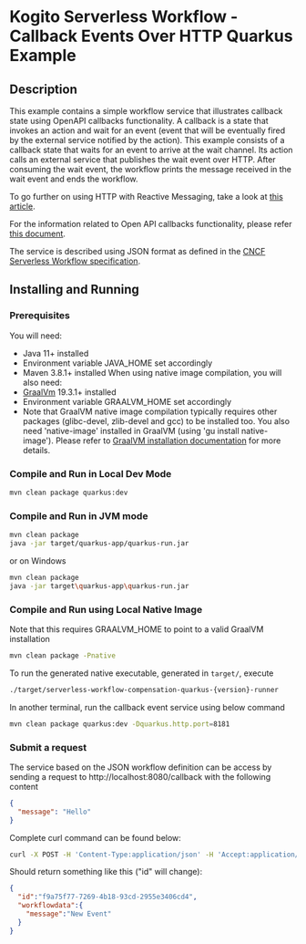# Kogito Serverless Workflow - Callback Events Over HTTP Quarkus Example

## Description

This example contains a simple workflow service that illustrates callback state using OpenAPI callbacks functionality.
A callback is a state that invokes an action and wait for an event (event that will be eventually fired by the external service notified by the action).
This example consists of a callback state that waits for an event to arrive at the wait channel. Its action calls an external service that publishes the wait event over HTTP.
After consuming the wait event, the workflow prints the message received in the wait event and ends the workflow.

To go further on using HTTP with Reactive Messaging, take a look at [this article](https://quarkiverse.github.io/quarkiverse-docs/quarkus-reactive-messaging-http/dev/reactive-messaging-http.html).

For the information related to Open API callbacks functionality, please refer [this document](https://swagger.io/docs/specification/callbacks/).

The service is described using JSON format as defined in the 
[CNCF Serverless Workflow specification](https://github.com/serverlessworkflow/specification).


## Installing and Running

### Prerequisites
 
You will need:
  - Java 11+ installed
  - Environment variable JAVA_HOME set accordingly
  - Maven 3.8.1+ installed
    When using native image compilation, you will also need:
- [GraalVm](https://www.graalvm.org/downloads/) 19.3.1+ installed
- Environment variable GRAALVM_HOME set accordingly
- Note that GraalVM native image compilation typically requires other packages (glibc-devel, zlib-devel and gcc) to be installed too.  You also need 'native-image' installed in GraalVM (using 'gu install native-image'). Please refer to [GraalVM installation documentation](https://www.graalvm.org/docs/reference-manual/aot-compilation/#prerequisites) for more details.

### Compile and Run in Local Dev Mode

```sh
mvn clean package quarkus:dev
```

### Compile and Run in JVM mode

```sh
mvn clean package 
java -jar target/quarkus-app/quarkus-run.jar
```

or on Windows

```sh
mvn clean package
java -jar target\quarkus-app\quarkus-run.jar
```

### Compile and Run using Local Native Image
Note that this requires GRAALVM_HOME to point to a valid GraalVM installation

```sh
mvn clean package -Pnative
```

To run the generated native executable, generated in `target/`, execute

```sh
./target/serverless-workflow-compensation-quarkus-{version}-runner
```
 In another terminal, run the callback event service using below command

```sh
mvn clean package quarkus:dev -Dquarkus.http.port=8181
```

### Submit a request

The service based on the JSON workflow definition can be access by sending a request to http://localhost:8080/callback
with the following content

```json
{
  "message": "Hello"
}
```

Complete curl command can be found below:

```sh
curl -X POST -H 'Content-Type:application/json' -H 'Accept:application/json' -d '{"message": "Hello"}' http://localhost:8080/callback
```

Should return something like this ("id" will change):

```json
{
  "id":"f9a75f77-7269-4b18-93cd-2955e3406cd4",
  "workflowdata":{
    "message":"New Event"
  }
}
```